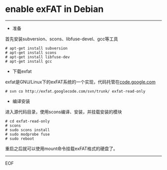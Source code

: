 # enable exFAT in Debian

---

* 准备

首先安装subversion、scons、libfuse-devel、gcc等工具

    # apt-get install subversion
    # apt-get install scons
    # apt-get install libfuse-dev
    # apt-get install gcc

* 下载exfat

exfat是GNU/Linux下的exFAT系统的一个实现，代码托管在[code.google.com](https://code.google.com/p/exfat/ 'https://code.google.com/p/exfat/')
    
    # svn co http://exfat.googlecode.com/svn/trunk/ exfat-read-only
    
* 编译安装

进入源代码目录，使用scons编译、安装，并挂载安装的模块

    # cd exfat-read-only
    # scons
    # sudo scons install
    # sudo modprobe fuse
    # sudo reboot
    
重启之后就可以使用mount命令挂载exFAT格式的硬盘了。

---

EOF
